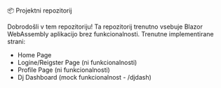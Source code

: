 📦 Projektni repozitorij

Dobrodošli v tem repozitoriju! Ta repozitorij trenutno vsebuje Blazor WebAssembly aplikacijo brez funkcionalnosti.
Trenutne implementirane strani:
- Home Page
- Logine/Reigster Page (ni funkcionalnosti)
- Profile Page (ni funkcionalnosti)
- Dj Dashboard (mock funkcionalnost - /djdash)
